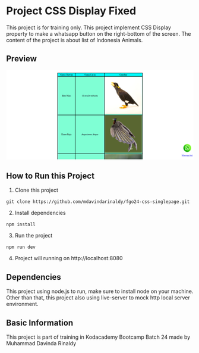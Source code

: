 # Project CSS Display Fixed

This project is for training only. This project implement CSS Display property to make a whatsapp button on the right-bottom of the screen. The content of the project is about list of Indonesia Animals.

## Preview

![Preview](/preview.png)

## How to Run this Project

1. Clone this project
```
git clone https://github.com/mdavindarinaldy/fgo24-css-singlepage.git
```
2. Install dependencies
```
npm install
``` 
3. Run the project
```
npm run dev
```
4. Project will running on http://localhost:8080

## Dependencies
This project using node.js to run, make sure to install node on your machine. Other than that, this project also using live-server to mock http local server environment.

## Basic Information
This project is part of training in Kodacademy Bootcamp Batch 24 made by Muhammad Davinda Rinaldy